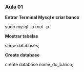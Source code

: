 ### Aula 01

**Entrar Terminal Mysql e criar banco**

sudo mysql -u root -p

**Mostrar tabelas**

show databases;

**Create database**

create database nome_do_banco;
